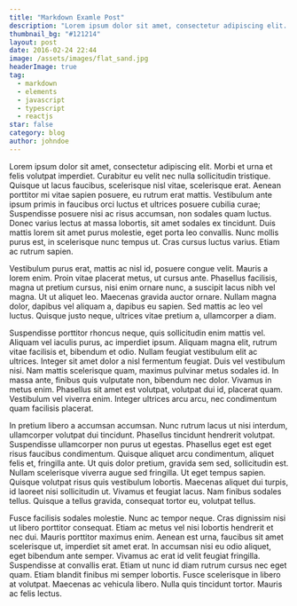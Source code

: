 ```yaml
---
title: "Markdown Examle Post"
description: "Lorem ipsum dolor sit amet, consectetur adipiscing elit. Suspendisse ornare viverra nunc vitae posuere. Maecenas interdum ornare mollis. Integer venenatis ut neque eu posuere. Praesent aliquam ipsum a elit aliquet, eget dignissim diam feugiat. Proin venenatis sed sem quis congue. Etiam a tristique diam."
thumbnail_bg: "#121214"
layout: post
date: 2016-02-24 22:44
image: /assets/images/flat_sand.jpg
headerImage: true
tag:
  - markdown
  - elements
  - javascript
  - typescript
  - reactjs
star: false
category: blog
author: johndoe
---
```


Lorem ipsum dolor sit amet, consectetur adipiscing elit. Morbi et urna et felis volutpat imperdiet. Curabitur eu velit nec nulla sollicitudin tristique. Quisque ut lacus faucibus, scelerisque nisl vitae, scelerisque erat. Aenean porttitor mi vitae sapien posuere, eu rutrum erat mattis. Vestibulum ante ipsum primis in faucibus orci luctus et ultrices posuere cubilia curae; Suspendisse posuere nisi ac risus accumsan, non sodales quam luctus. Donec varius lectus at massa lobortis, sit amet sodales ex tincidunt. Duis mattis lorem sit amet purus molestie, eget porta leo convallis. Nunc mollis purus est, in scelerisque nunc tempus ut. Cras cursus luctus varius. Etiam ac rutrum sapien.

Vestibulum purus erat, mattis ac nisl id, posuere congue velit. Mauris a lorem enim. Proin vitae placerat metus, ut cursus ante. Phasellus facilisis, magna ut pretium cursus, nisi enim ornare nunc, a suscipit lacus nibh vel magna. Ut ut aliquet leo. Maecenas gravida auctor ornare. Nullam magna dolor, dapibus vel aliquam a, dapibus eu sapien. Sed mattis ac leo vel luctus. Quisque justo neque, ultrices vitae pretium a, ullamcorper a diam.

Suspendisse porttitor rhoncus neque, quis sollicitudin enim mattis vel. Aliquam vel iaculis purus, ac imperdiet ipsum. Aliquam magna elit, rutrum vitae facilisis et, bibendum et odio. Nullam feugiat vestibulum elit ac ultrices. Integer sit amet dolor a nisl fermentum feugiat. Duis vel vestibulum nisi. Nam mattis scelerisque quam, maximus pulvinar metus sodales id. In massa ante, finibus quis vulputate non, bibendum nec dolor. Vivamus in metus enim. Phasellus sit amet est volutpat, volutpat dui id, placerat quam. Vestibulum vel viverra enim. Integer ultrices arcu arcu, nec condimentum quam facilisis placerat.

In pretium libero a accumsan accumsan. Nunc rutrum lacus ut nisi interdum, ullamcorper volutpat dui tincidunt. Phasellus tincidunt hendrerit volutpat. Suspendisse ullamcorper non purus ut egestas. Phasellus eget est eget risus faucibus condimentum. Quisque aliquet arcu condimentum, aliquet felis et, fringilla ante. Ut quis dolor pretium, gravida sem sed, sollicitudin est. Nullam scelerisque viverra augue sed fringilla. Ut eget tempus sapien. Quisque volutpat risus quis vestibulum lobortis. Maecenas aliquet dui turpis, id laoreet nisi sollicitudin ut. Vivamus et feugiat lacus. Nam finibus sodales tellus. Quisque a tellus gravida, consequat tortor eu, volutpat tellus.

Fusce facilisis sodales molestie. Nunc ac tempor neque. Cras dignissim nisi ut libero porttitor consequat. Etiam ac metus vel nisi lobortis hendrerit et nec dui. Mauris porttitor maximus enim. Aenean est urna, faucibus sit amet scelerisque ut, imperdiet sit amet erat. In accumsan nisi eu odio aliquet, eget bibendum ante semper. Vivamus ac erat id velit feugiat fringilla. Suspendisse at convallis erat. Etiam ut nunc id diam rutrum cursus nec eget quam. Etiam blandit finibus mi semper lobortis. Fusce scelerisque in libero at volutpat. Maecenas ac vehicula libero. Nulla quis tincidunt tortor. Mauris ac felis lectus.
